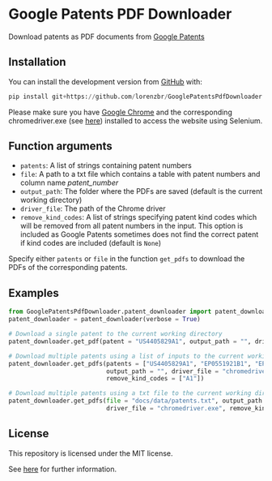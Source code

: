 # Google Patents PDF Downloader

Download patents as PDF documents from [Google Patents](https://patents.google.com)


## Installation

You can install the development version from [GitHub](https://github.com/) with:

``` python
pip install git+https://github.com/lorenzbr/GooglePatentsPdfDownloader.git
```

Please make sure you have [Google Chrome](https://www.google.com/chrome/) and the corresponding chromedriver.exe (see [here](https://chromedriver.chromium.org/downloads)) installed to access the website using Selenium.


## Function arguments

* `patents`: A list of strings containing patent numbers
* `file`: A path to a txt file which contains a table with patent numbers and column name _patent_number_
* `output_path`: The folder where the PDFs are saved (default is the current working directory)
* `driver_file`: The path of the Chrome driver
* `remove_kind_codes`: A list of strings specifying patent kind codes which will be removed from all patent numbers in the input. This option is included as Google Patents sometimes does not find the correct patent if kind codes are included (default is `None`)

Specify either `patents` or `file` in the function `get_pdfs` to download the PDFs of the corresponding patents.


## Examples

```python
from GooglePatentsPdfDownloader.patent_downloader import patent_downloader
patent_downloader = patent_downloader(verbose = True)

# Download a single patent to the current working directory
patent_downloader.get_pdf(patent = "US4405829A1", output_path = "", driver_file = "chromedriver.exe")

# Download multiple patents using a list of inputs to the current working directory
patent_downloader.get_pdfs(patents = ["US4405829A1", "EP0551921B1", "EP1304824B1"],
                           output_path = "", driver_file = "chromedriver.exe", 
                           remove_kind_codes = ["A1"])

# Download multiple patents using a txt file to the current working directory
patent_downloader.get_pdfs(file = "docs/data/patents.txt", output_path = "",
                           driver_file = "chromedriver.exe", remove_kind_codes = ["A1"])
```

## License

This repository is licensed under the MIT license.

See [here](https://github.com/lorenzbr/GooglePatentsPdfDownloader/blob/master/LICENSE) for further information.